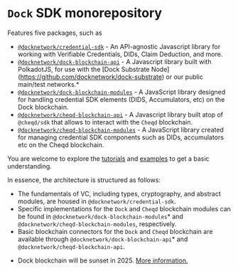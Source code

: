 # `Dock` SDK monorepository

Features five packages, such as

- [`@docknetwork/credential-sdk`](./packages/credential-sdk) - An API-agnostic Javascript library for working with Verifiable Credentials, DIDs, Claim Deduction, and more.
- [`@docknetwork/dock-blockchain-api`](./packages/dock-blockchain-api) - A Javascript library built with PolkadotJS, for use with the [Dock Substrate Node] (https://github.com/docknetwork/dock-substrate) or our public main/test networks.*
- [`@docknetwork/dock-blockchain-modules`](./packages/dock-blockchain-modules) - A JavaScript library designed for handling credential SDK elements (DIDS, Accumulators, etc) on the Dock blockchain.
- [`@docknetwork/cheqd-blockchain-api`](./packages/cheqd-blockchain-api) - A Javascript library built atop of `@cheqd/sdk` that allows to interact with the `Cheqd` blockchain.
- [`@docknetwork/cheqd-blockchain-modules`](./packages/cheqd-blockchain-modules) - A JavaScript library created for managing credential SDK components such as DIDs, accumulators etc on the Cheqd blockchain.

You are welcome to explore the [tutorials](./tutorials) and [examples](./examples) to get a basic understanding.

In essence, the architecture is structured as follows:

- The fundamentals of VC, including types, cryptography, and abstract modules, are housed in `@docknetwork/credential-sdk`.
- Specific implementations for the `Dock` and `Cheqd` blockchain modules can be found in `@docknetwork/dock-blockchain-modules`* and `@docknetwork/cheqd-blockchain-modules`, respectively.
- Basic blockchain connectors for the `Dock` and `Cheqd` blockchain are available through `@docknetwork/dock-blockchain-api`* and `@docknetwork/cheqd-blockchain-api`.

* Dock blockchain will be sunset in 2025. [More information.](https://www.dock.io/post/dock-and-cheqd-form-alliance-to-accelerate-global-adoption-of-decentralized-id#stronglong-termstrong)
